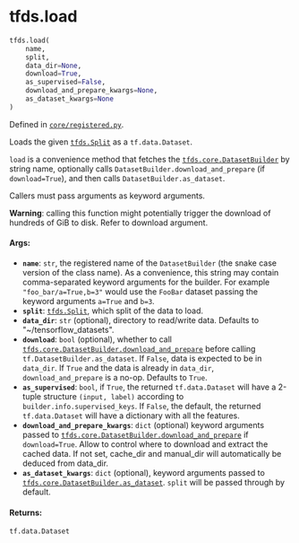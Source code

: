 <div itemscope itemtype="http://developers.google.com/ReferenceObject">
<meta itemprop="name" content="tfds.load" />
<meta itemprop="path" content="Stable" />
</div>

# tfds.load

``` python
tfds.load(
    name,
    split,
    data_dir=None,
    download=True,
    as_supervised=False,
    download_and_prepare_kwargs=None,
    as_dataset_kwargs=None
)
```



Defined in [`core/registered.py`](https://github.com/tensorflow/datasets/tree/master/tensorflow_datasets/core/registered.py).

Loads the given <a href="../tfds/Split.md"><code>tfds.Split</code></a> as a `tf.data.Dataset`.

`load` is a convenience method that fetches the <a href="../tfds/core/DatasetBuilder.md"><code>tfds.core.DatasetBuilder</code></a> by
string name, optionally calls `DatasetBuilder.download_and_prepare`
(if `download=True`), and then calls `DatasetBuilder.as_dataset`.

Callers must pass arguments as keyword arguments.

**Warning**: calling this function might potentially trigger the download
of hundreds of GiB to disk. Refer to download argument.

#### Args:

* <b>`name`</b>: `str`, the registered name of the `DatasetBuilder` (the snake case
    version of the class name). As a convenience, this string may contain
    comma-separated keyword arguments for the builder. For example
    `"foo_bar/a=True,b=3"` would use the `FooBar` dataset passing the keyword
    arguments `a=True` and `b=3`.
* <b>`split`</b>: <a href="../tfds/Split.md"><code>tfds.Split</code></a>, which split of the data to load.
* <b>`data_dir`</b>: `str` (optional), directory to read/write data.
    Defaults to "~/tensorflow_datasets".
* <b>`download`</b>: `bool` (optional), whether to call
    <a href="../tfds/core/DatasetBuilder.md#download_and_prepare"><code>tfds.core.DatasetBuilder.download_and_prepare</code></a>
    before calling `tf.DatasetBuilder.as_dataset`. If `False`, data is
    expected to be in `data_dir`. If `True` and the data is already in
    `data_dir`, `download_and_prepare` is a no-op.
    Defaults to `True`.
* <b>`as_supervised`</b>: `bool`, if `True`, the returned `tf.data.Dataset`
    will have a 2-tuple structure `(input, label)` according to
    `builder.info.supervised_keys`. If `False`, the default,
    the returned `tf.data.Dataset` will have a dictionary with all the
    features.
* <b>`download_and_prepare_kwargs`</b>: `dict` (optional) keyword arguments passed to
    <a href="../tfds/core/DatasetBuilder.md#download_and_prepare"><code>tfds.core.DatasetBuilder.download_and_prepare</code></a> if `download=True`. Allow
    to control where to download and extract the cached data. If not set,
    cache_dir and manual_dir will automatically be deduced from data_dir.
* <b>`as_dataset_kwargs`</b>: `dict` (optional), keyword arguments passed to
    <a href="../tfds/core/DatasetBuilder.md#as_dataset"><code>tfds.core.DatasetBuilder.as_dataset</code></a>. `split` will be passed through by
    default.


#### Returns:

`tf.data.Dataset`